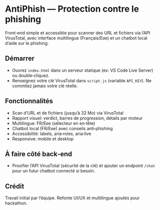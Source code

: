 # AntiPhish — Protection contre le phishing

Front-end simple et accessible pour scanner des URL et fichiers via l’API VirusTotal, avec interface multilingue (Français/Eʋe) et un chatbot local d’aide sur le phishing.

## Démarrer
- Ouvrez `index.html` dans un serveur statique (ex: VS Code Live Server) ou double‑cliquez.
- Renseignez votre clé VirusTotal dans `script.js` (variable `API_KEY`). Ne commitez jamais votre clé réelle.

## Fonctionnalités
- Scan d’URL et de fichiers (jusqu’à 32 Mo) via VirusTotal
- Rapport visuel: verdict, barres de progression, détails par moteur
- Multilingue: FR/Eʋe (sélecteur en en‑tête)
- Chatbot local (FR/Eʋe) avec conseils anti‑phishing
- Accessibilité: labels, aria‑roles, aria‑live
- Responsive: mobile et desktop

## À faire côté back‑end
- Proxifier l’API VirusTotal (sécurité de la clé) et ajouter un endpoint `/chat` pour un futur chatbot connecté si besoin.

## Crédit
Travail initial par l’équipe. Refonte UI/UX et multilingue ajoutés pour hackathon.
